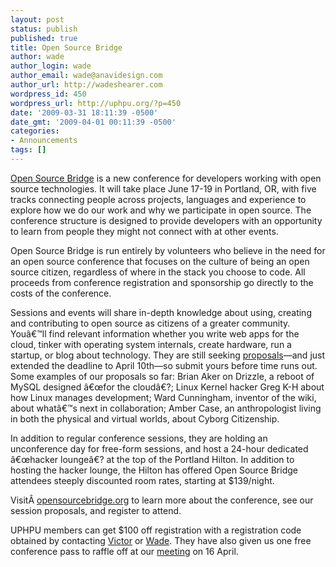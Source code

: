 ```yaml
---
layout: post
status: publish
published: true
title: Open Source Bridge
author: wade
author_login: wade
author_email: wade@anavidesign.com
author_url: http://wadeshearer.com
wordpress_id: 450
wordpress_url: http://uphpu.org/?p=450
date: '2009-03-31 18:11:39 -0500'
date_gmt: '2009-04-01 00:11:39 -0500'
categories:
- Announcements
tags: []
---
```

<p><a href="http://opensourcebridge.org/">Open Source Bridge</a> is a new conference for developers working with open source technologies. It will take place June 17-19 in Portland, OR, with five tracks connecting people across projects, languages and experience to explore how we do our work and why we participate in open source. The conference structure is designed to provide developers with an opportunity to learn from people they might not connect with at other events.</p>
<p>Open Source Bridge is run entirely by volunteers who believe in the need for an open source conference that focuses on the culture of being an open source citizen, regardless of where in the stack you choose to code. All proceeds from conference registration and sponsorship go directly to the costs of the conference.</p>
<p>Sessions and events will share in-depth knowledge about using, creating and contributing to open source as citizens of a greater community. Youâ€™ll find relevant information whether you write web apps for the cloud, tinker with operating system internals, create hardware, run a startup, or blog about technology. They are still seeking <a href="http://opensourcebridge.org/proposals/">proposals</a>&mdash;and just extended the deadline to April 10th&mdash;so submit yours before time runs out. Some examples of our proposals so far: Brian Aker on Drizzle, a reboot of MySQL designed â€œfor the cloudâ€?; Linux Kernel hacker Greg K-H about how Linux manages development; Ward Cunningham, inventor of the wiki, about whatâ€™s next in collaboration; Amber Case, an anthropologist living in both the physical and virtual worlds, about Cyborg Citizenship.</p>
<p>In addition to regular conference sessions, they are holding an unconference day for free-form sessions, and host a 24-hour dedicated â€œhacker loungeâ€? at the top of the Portland Hilton. In addition to hosting the hacker lounge, the Hilton has offered Open Source Bridge attendees steeply discounted room rates, starting at $139/night.</p>
<p>VisitÂ <a href="http://opensourcebridge.org/">opensourcebridge.org</a> to learn more about the conference, see our session proposals, and register to attend.</p>
<p>UPHPU members can get $100 off registration with a registration code obtained by contacting <a href="http://uphpu.org/author/mindjuju/">Victor</a> or <a href="http://uphpu.org/author/wade/">Wade</a>. They have also given us one free conference pass to raffle off at our <a href="http://uphpu.org/events/">meeting</a> on 16 April.</p>
